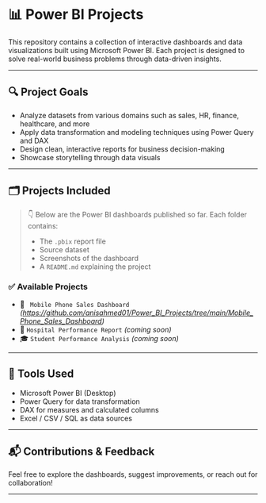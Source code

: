 # 📊 Power BI Projects

This repository contains a collection of interactive dashboards and data visualizations built using Microsoft Power BI. Each project is designed to solve real-world business problems through data-driven insights.

---

## 🔍 Project Goals

- Analyze datasets from various domains such as sales, HR, finance, healthcare, and more
- Apply data transformation and modeling techniques using Power Query and DAX
- Design clean, interactive reports for business decision-making
- Showcase storytelling through data visuals

---

## 🗂️ Projects Included

> 👇 Below are the Power BI dashboards published so far. Each folder contains:
> - The `.pbix` report file
> - Source dataset 
> - Screenshots of the dashboard
> - A `README.md` explaining the project

### ✅ Available Projects

- 📱 ` Mobile Phone Sales Dashboard` *(https://github.com/anisahmed01/Power_BI_Projects/tree/main/Mobile_Phone_Sales_Dashboard)*
- 🏥 `Hospital Performance Report` *(coming soon)*
- 🎓 `Student Performance Analysis` *(coming soon)*

---

## 🧰 Tools Used

- Microsoft Power BI (Desktop)
- Power Query for data transformation
- DAX for measures and calculated columns
- Excel / CSV / SQL as data sources

---

## 📬 Contributions & Feedback

Feel free to explore the dashboards, suggest improvements, or reach out for collaboration!

---

